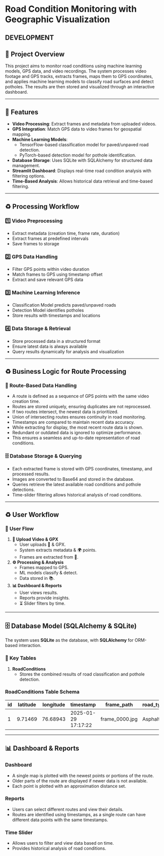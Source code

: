 # Road Condition Monitoring with Geographic Visualization

## DEVELOPMENT

## 📌 Project Overview
This project aims to monitor road conditions using machine learning models, GPS data, and video recordings. The system processes video footage and GPS tracks, extracts frames, maps them to GPS coordinates, and applies machine learning models to classify road surfaces and detect potholes. The results are then stored and visualized through an interactive dashboard.

---

## 🚀 Features
- **Video Processing**: Extract frames and metadata from uploaded videos.
- **GPS Integration**: Match GPS data to video frames for geospatial mapping.
- **Machine Learning Models**:
  - TensorFlow-based classification model for paved/unpaved road detection.
  - PyTorch-based detection model for pothole identification.
- **Database Storage**: Uses SQLite with SQLAlchemy for structured data management.
- **Streamlit Dashboard**: Displays real-time road condition analysis with filtering options.
- **Time-Based Analysis**: Allows historical data retrieval and time-based filtering.

---

## ♻️ Processing Workflow
### 1️⃣ Video Preprocessing
- Extract metadata (creation time, frame rate, duration)
- Extract frames at predefined intervals
- Save frames to storage

### 2️⃣ GPS Data Handling
- Filter GPS points within video duration
- Match frames to GPS using timestamp offset
- Extract and save relevant GPS data

### 3️⃣ Machine Learning Inference
- Classification Model predicts paved/unpaved roads
- Detection Model identifies potholes
- Store results with timestamps and locations

### 4️⃣ Data Storage & Retrieval
- Store processed data in a structured format
- Ensure latest data is always available
- Query results dynamically for analysis and visualization

---

## ♻️ Business Logic for Route Processing
### 📍 Route-Based Data Handling
- A route is defined as a sequence of GPS points with the same video creation time.
- Routes are stored uniquely, ensuring duplicates are not reprocessed.
- If two routes intersect, the newest data is prioritized.
- Union of intersecting routes ensures continuity in road monitoring.
- Timestamps are compared to maintain recent data accuracy.
- While extracting for display, the most recent route data is shown.
- Redundant or outdated data is ignored to optimize performance.
- This ensures a seamless and up-to-date representation of road conditions.

### 🗄️ Database Storage & Querying
- Each extracted frame is stored with GPS coordinates, timestamp, and processed results.
- Images are converted to Base64 and stored in the database.
- Queries retrieve the latest available road conditions and pothole detections.
- Time-slider filtering allows historical analysis of road conditions.

---

## ♻️ User Workflow
### 👤 User Flow
1. **💾 Upload Video & GPX**
   - User uploads 🎥 & GPX.
   - System extracts metadata & 🌍 points.
   - Frames are extracted from 🎥.
2. **⚙️ Processing & Analysis**
   - Frames mapped to GPS.
   - ML models classify & detect.
   - Data stored in 📚.
3. **📊 Dashboard & Reports**
   - User views results.
   - Reports provide insights.
   - ⏳ Slider filters by time.

---

## 🗄️ Database Model (SQLAlchemy & SQLite)
The system uses **SQLite** as the database, with **SQLAlchemy** for ORM-based interaction.

### 📌 Key Tables
1. **RoadConditions**
   - Stores the combined results of road classification and pothole detection.

### RoadConditions Table Schema
| id  | latitude | longitude | timestamp           | frame_path    | road_type | road_condition | pothole_data |
|-----|----------|-----------|---------------------|---------------|-----------|----------------|--------------|
| 1   | 9.71469  | 76.68943  | 2025-01-29 17:17:22 | frame_0000.jpg| Asphalt   | Good           | []           |

---

## 📊 Dashboard & Reports
### Dashboard
- A single map is plotted with the newest points or portions of the route.
- Older parts of the route are displayed if newer data is not available.
- Each point is plotted with an approximation distance set.

### Reports
- Users can select different routes and view their details.
- Routes are identified using timestamps, as a single route can have different data points with the same timestamps.

### Time Slider
- Allows users to filter and view data based on time.
- Provides historical analysis of road conditions.
